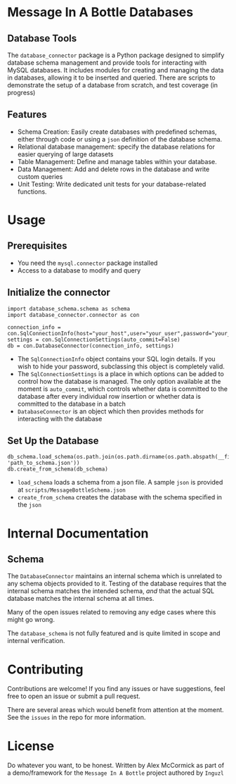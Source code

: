 # Message In A Bottle Databases

## Database Tools
The `database_connector` package is a Python package designed to simplify database schema management and provide tools for interacting with MySQL databases. It includes modules for creating and managing the data in databases, allowing it to be inserted and queried. There are scripts to demonstrate the setup of a database from scratch, and test coverage (in progress)

## Features
- Schema Creation: Easily create databases with predefined schemas, either through code or using a `json` definition of the database schema.
- Relational database management: specify the database relations for easier querying of large datasets
- Table Management: Define and manage tables within your database.
- Data Management: Add and delete rows in the database and write custom queries
- Unit Testing: Write dedicated unit tests for your database-related functions.

# Usage
## Prerequisites
- You need the `mysql.connector` package installed
- Access to a database to modify and query

## Initialize the connector
```
import database_schema.schema as schema
import database_connector.connector as con

connection_info = con.SqlConnectionInfo(host="your_host",user="your_user",password="your_password")
settings = con.SqlConnectionSettings(auto_commit=False)
db = con.DatabaseConnector(connection_info, settings)
```

- The `SqlConnectionInfo` object contains your SQL login details. If you wish to hide your password, subclassing this object is completely valid.
- The `SqlConnectionSettings` is a place in which options can be added to control how the database is managed. The only option available at the moment is `auto_commit`, which controls whether data is committed to the database after every individual row insertion or whether data is committed to the database in a batch
- `DatabaseConnector` is an object which then provides methods for interacting with the database 

## Set Up the Database
```
db_schema.load_schema(os.path.join(os.path.dirname(os.path.abspath(__file__)), 'path_to_schema.json'))
db.create_from_schema(db_schema)  
```
- `load_schema` loads a schema from a json file. A sample `json` is provided at `scripts/MessageBottleSchema.json`
- `create_from_schema` creates the database with the schema specified in the `json`

# Internal Documentation
## Schema
The `DatabaseConnector` maintains an internal schema which is unrelated to any schema objects provided to it. Testing of the database requires that the internal schema matches the intended schema, _and_ that the actual SQL database matches the internal schema at all times.

Many of the open issues related to removing any edge cases where this might go wrong.

The `database_schema` is not fully featured and is quite limited in scope and internal verification.

# Contributing
Contributions are welcome! If you find any issues or have suggestions, feel free to open an issue or submit a pull request.

There are several areas which would benefit from attention at the moment. See the `issues` in the repo for more information.

# License
Do whatever you want, to be honest.
Written by Alex McCormick as part of a demo/framework for the `Message In A Bottle` project authored by `Inguzl`
